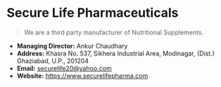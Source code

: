 # Secure Life Pharmaceuticals

> We are a third party manufacturer of Nutritional Supplements.

- **Managing Director:** Ankur Chaudhary
- **Address:** Khasra No. 537, Sikhera Industrial Area, Modinagar, (Dist.) Ghaziabad, U.P., 201204
- **Email:** securelife20@yahoo.com
- **Website:** https://www.securelifepharma.com
